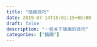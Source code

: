 ```yaml
---
title: "插画技巧"
date: 2019-07-14T15:01:15+08:00
draft: false
description: "一些关于插画的技巧"
categories: ["插画"]
---
```


